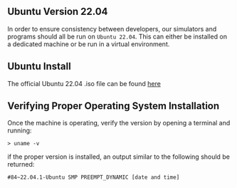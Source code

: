 ## Ubuntu Version 22.04
In order to ensure consistency between developers, our simulators and programs should all be run on ```Ubuntu 22.04```. This can either be installed on a dedicated machine or be run in a virtual environment.

## Ubuntu Install 
The official Ubuntu 22.04 .iso file can be found [here](https://releases.ubuntu.com/jammy/)

## Verifying Proper Operating System Installation
Once the machine is operating, verify the version by opening a terminal and running:
```
> uname -v 
```
if the proper version is installed, an output similar to the following should be returned:
```
#84~22.04.1-Ubuntu SMP PREEMPT_DYNAMIC [date and time]
```

